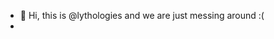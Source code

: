 - 👋 Hi, this is @lythologies and we are just messing around :( 
-
<!---
lythologies/lythologies is a ✨ special ✨ repository because its `README.md` (this file) appears on your GitHub profile.
You can click the Preview link to take a look at your changes.
--->
